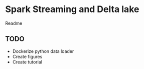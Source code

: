 # Spark Streaming and Delta lake

Readme

## TODO

* Dockerize python data loader
* Create figures
* Create tutorial
